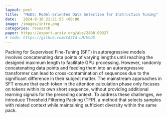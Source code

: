 ```yaml
---
layout: post
title:  "MoDS: Model-oriented Data Selection for Instruction Tuning"
date:   2024-8-10 21:21:53 +00:00
image: /images/intro.png
categories: research
paper: https://export.arxiv.org/abs/2408.09327
# code: https://github.com/CASIA-LM/MoDS
---
```

Packing for Supervised Fine-Tuning (SFT) in autoregressive models involves concatenating data points of varying lengths until reaching the designed maximum length to facilitate GPU processing. However, randomly concatenating data points and feeding them into an autoregressive transformer can lead to cross-contamination of sequences due to the significant difference in their subject matter. The mainstream approaches in SFT ensure that each token in the attention calculation phase only focuses on tokens within its own short sequence, without providing additional learning signals for the preceding context. To address these challenges, we introduce Threshold Filtering Packing (TFP), a method that selects samples with related context while maintaining sufficient diversity within the same pack.